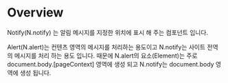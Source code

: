 Overview
===

Notify(N.notify) 는 알림 메시지를 지정한 위치에 표시 해 주는 컴포넌트 입니다.
<p class="alert">Alert(N.alert)는 컨텐츠 영역의 메시지를 처리하는 용도이고 N.notify는 사이트 전역의 메시지를 처리 하는 용도 입니다. 때문에 N.alert의 요소(Element)는 주로 document.body.[pageContext] 영역에 생성 되고 N.notify는 document.body 영역에 생성 됩니다.</p>